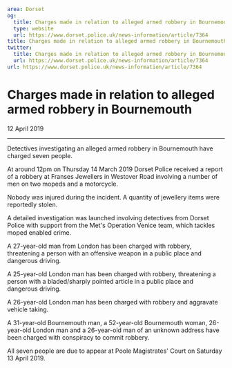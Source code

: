 ```yaml
area: Dorset
og:
  title: Charges made in relation to alleged armed robbery in Bournemouth
  type: website
  url: https://www.dorset.police.uk/news-information/article/7364
title: Charges made in relation to alleged armed robbery in Bournemouth |
twitter:
  title: Charges made in relation to alleged armed robbery in Bournemouth
  url: https://www.dorset.police.uk/news-information/article/7364
url: https://www.dorset.police.uk/news-information/article/7364
```

# Charges made in relation to alleged armed robbery in Bournemouth

12 April 2019

* * *

Detectives investigating an alleged armed robbery in Bournemouth have charged seven people.

At around 12pm on Thursday 14 March 2019 Dorset Police received a report of a robbery at Franses Jewellers in Westover Road involving a number of men on two mopeds and a motorcycle.

Nobody was injured during the incident. A quantity of jewellery items were reportedly stolen.

A detailed investigation was launched involving detectives from Dorset Police with support from the Met's Operation Venice team, which tackles moped enabled crime.

A 27-year-old man from London has been charged with robbery, threatening a person with an offensive weapon in a public place and dangerous driving.

A 25-year-old London man has been charged with robbery, threatening a person with a bladed/sharply pointed article in a public place and dangerous driving.

A 26-year-old London man has been charged with robbery and aggravate vehicle taking.

A 31-year-old Bournemouth man, a 52-year-old Bournemouth woman, 26-year-old London man and a 26-year-old man of an unknown address have been charged with conspiracy to commit robbery.

All seven people are due to appear at Poole Magistrates' Court on Saturday 13 April 2019.
